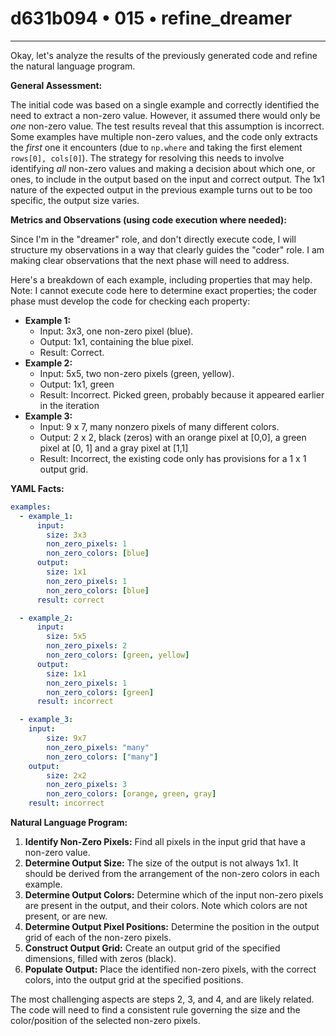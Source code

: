# d631b094 • 015 • refine_dreamer

---
Okay, let's analyze the results of the previously generated code and refine the natural language program.

**General Assessment:**

The initial code was based on a single example and correctly identified the need to extract a non-zero value. However, it assumed there would only be *one* non-zero value. The test results reveal that this assumption is incorrect. Some examples have multiple non-zero values, and the code only extracts the *first* one it encounters (due to `np.where` and taking the first element `rows[0], cols[0]`). The strategy for resolving this needs to involve identifying *all* non-zero values and making a decision about which one, or ones, to include in the output based on the input and correct output. The 1x1 nature of the expected output in the previous example turns out to be too specific, the output size varies.

**Metrics and Observations (using code execution where needed):**

Since I'm in the "dreamer" role, and don't directly execute code, I will structure my observations in a way that clearly guides the "coder" role. I am making clear observations that the next phase will need to address.

Here's a breakdown of each example, including properties that may help. Note: I cannot execute code here to determine exact properties; the coder phase must develop the code for checking each property:

*   **Example 1:**
    *   Input: 3x3, one non-zero pixel (blue).
    *   Output: 1x1, containing the blue pixel.
    *   Result: Correct.
*   **Example 2:**
    *   Input: 5x5, two non-zero pixels (green, yellow).
    *   Output: 1x1, green
    *   Result: Incorrect. Picked green, probably because it appeared earlier in the iteration
*   **Example 3:**
    *   Input: 9 x 7, many nonzero pixels of many different colors.
    *   Output: 2 x 2, black (zeros) with an orange pixel at [0,0], a green pixel at [0, 1] and a gray pixel at [1,1]
    *   Result: Incorrect, the existing code only has provisions for a 1 x 1 output grid.

**YAML Facts:**

```yaml
examples:
  - example_1:
      input:
        size: 3x3
        non_zero_pixels: 1
        non_zero_colors: [blue]
      output:
        size: 1x1
        non_zero_pixels: 1
        non_zero_colors: [blue]
      result: correct

  - example_2:
      input:
        size: 5x5
        non_zero_pixels: 2
        non_zero_colors: [green, yellow]
      output:
        size: 1x1
        non_zero_pixels: 1
        non_zero_colors: [green]
      result: incorrect

  - example_3:
    input:
        size: 9x7
        non_zero_pixels: "many"
        non_zero_colors: ["many"]
    output:
        size: 2x2
        non_zero_pixels: 3
        non_zero_colors: [orange, green, gray]
    result: incorrect

```

**Natural Language Program:**

1.  **Identify Non-Zero Pixels:** Find all pixels in the input grid that have a non-zero value.
2.  **Determine Output Size:** The size of the output is not always 1x1. It should be derived from the arrangement of the non-zero colors in each example.
3.  **Determine Output Colors:** Determine which of the input non-zero pixels are present in the output, and their colors. Note which colors are not present, or are new.
4. **Determine Output Pixel Positions:** Determine the position in the output grid of each of the non-zero pixels.
5.  **Construct Output Grid:** Create an output grid of the specified dimensions, filled with zeros (black).
6.  **Populate Output:** Place the identified non-zero pixels, with the correct colors, into the output grid at the specified positions.

The most challenging aspects are steps 2, 3, and 4, and are likely related. The code will need to find a consistent rule governing the size and the color/position of the selected non-zero pixels.

